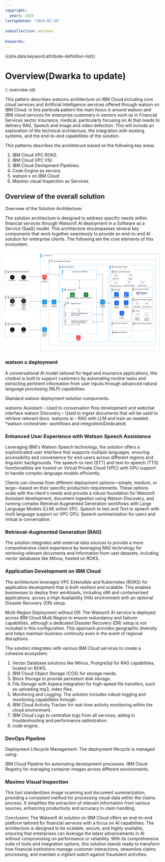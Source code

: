 ```yaml
---
copyright:
  years: 2024
lastupdated: "2024-03-26"

subcollection: watsonx

keywords:
---
```


{{site.data.keyword.attribute-definition-list}}

# Overview(Dwarka to update)

{: overview-id}

This pattern describes watsonx architecture on IBM Cloud including core cloud services and Artificial Intelligence services offered through watson on IBM Cloud. in this particula pattern the main foucs is around watson and IBM cloud services for enterprise customers in sectors such as in Financial Services sector insurance, medical, particularly focusing on AI that needs to delivery RAG, Speech and image and video detection. This will include an exploration of the technical architecture, the integration with existing systems, and the end-to-end capabilities of the solution.

This patterns describes the architetcure based on the following key areas

1.  IBM Cloud VPC ROKS.
2.  IBM Cloud VPC VSI.
3.  IBM Cloud Devlopment Pipelines.
4.  Code Engine as service.
5.  watson x on IBM Cloud
6.  Maximo visual Inspection as Services

## Overview of the overall solution

Overview of the Solution Architecture:

The solution architecture is designed to address specific needs within financial services through WatsonX AI deployment in a Software as a Service (SaaS) model. This architecture encompasses several key components that work together seamlessly to provide an end-to-end AI solution for enterprise clients. The following are the core elements of this ecosystem.


### ![](image/watsonx-surround-pattern-design-overview.drawio.svg)

### watson x deployment

A conversational AI model tailored for legal and insurance applications, this chatbot is built to support customers by automating routine tasks and extracting pertinent information from user inputs through advanced natural language processing (NLP) capabilities.

Standard watson deployment solution components.

watsonx Assistant – Used to conversation flow development and webchat interface watson Discovery – Used to ingest documents that will be used to retrieve relevant docs. watsonx ai – RAG with LLM and train as needed. \*watson orchestrate- workflows and integration(Dedicated)

### Enhanced User Experience with Watson Speech Assistance

Leveraging IBM's Watson Speech technology, the solution offers a sophisticated user interface that supports multiple languages, ensuring accessibility and convenience for end-users across different regions and linguistic backgrounds. The speech-to-text (STT) and text-to-speech (TTS) functionalities are hosted on Virtual Private Cloud (VPC) with GPU support to handle complex language models efficiently.

Clients can choose from different deployment options—simple, medium, or large—based on their specific production requirements. These options scale with the client's needs and provide a robust foundation for WatsonX Assistant development, document ingestion using Watson Discovery, and running complex Retrieval-Augmented Generation workflows with Large Language Models (LLM) within VPC. Speech to text and Text to speech with multi language support on VPC GPU. Speech summarization for users and virtual ai conversation.

### Retrieval-Augmented Generation (RAG)

The solution integrates with external data sources to provide a more comprehensive client experience by leveraging RAG technology for retrieving relevant documents and information from vast datasets, including vector databases like Milvus, hosted on ROKS.

### Application Development on IBM Cloud

The architecture leverages VPC Extensible and Kubernetes (ROKS) for application development that is both resilient and scalable. This enables businesses to deploy their workloads, including x86 and containerized applications, across a High Availability (HA) environment with an optional Disaster Recovery (DR) setup.

Multi-Region Deployment without DR: The WatsonX AI service is deployed across IBM Cloud Multi Region to ensure redundancy and failover capabilities, although a dedicated Disaster Recovery (DR) setup is not included in this configuration. This approach provides geographic diversity and helps maintain business continuity even in the event of regional disruptions.

The solution integrates with various IBM Cloud services to create a cohesive ecosystem:

1.  Vector Database solutions like Milvus, PostgreSql for RAG capabilities, hosted on ROKS.
2.  IBM Cloud Object Storage (COS) for storage needs.
3.  Block Storage to provide persistent disk storage.
4.  File Storage with Aspera integration for high-speed file transfers, such as uploading mp3, video files.
5.  Monitoring and Logging: The solution includes robust logging and monitoring capabilities through:
6.  IBM Cloud Activity Tracker for real-time activity monitoring within the cloud environment.
7.  IBM Cloud Logs to centralize logs from all services, aiding in troubleshooting and performance optimization.
8.  code engine.

### DevOps Pipeline

Deployment Lifecycle Management: The deployment lifecycle is managed using:

IBM Cloud Pipeline for automating development processes. IBM Cloud Registry for managing container images across different environments.

### Maximo Visual Inspection

This tool standardizes image scanning and document summarization, providing a consistent method for processing visual data within the claims process. It simplifies the extraction of relevant information from various sources, enhancing productivity and accuracy in claim handling.

Conclusion: The WatsonX AI solution on IBM Cloud offers an end-to-end platform tailored for financial services with a focus on AI capabilities. The architecture is designed to be scalable, secure, and highly available, ensuring that enterprises can leverage the latest advancements in AI without compromising on performance or reliability. With its comprehensive suite of tools and integration options, this solution stands ready to transform how financial institutions manage customer interactions, streamline claims processing, and maintain a vigilant watch against fraudulent activities.
